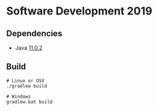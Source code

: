 # Software Development 2019

## Dependencies

- Java [11.0.2](https://jdk.java.net/11/)

## Build

```
# Linux or OSX
./gradlew build

# Windows
gradlew.bat build
```
